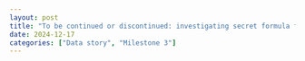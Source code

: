 ```yaml
---
layout: post
title: "To be continued or discontinued: investigating secret formula for successful movie franchise"
date: 2024-12-17
categories: ["Data story", "Milestone 3"]
---
```

<!-- % test image insertion -->
<!-- ![Dummy Image 2](/assets/images/t-junction.png) -->